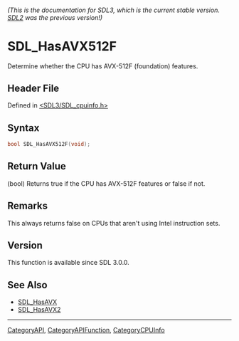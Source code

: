 ###### (This is the documentation for SDL3, which is the current stable version. [SDL2](https://wiki.libsdl.org/SDL2/) was the previous version!)
# SDL_HasAVX512F

Determine whether the CPU has AVX-512F (foundation) features.

## Header File

Defined in [<SDL3/SDL_cpuinfo.h>](https://github.com/libsdl-org/SDL/blob/main/include/SDL3/SDL_cpuinfo.h)

## Syntax

```c
bool SDL_HasAVX512F(void);
```

## Return Value

(bool) Returns true if the CPU has AVX-512F features or false if not.

## Remarks

This always returns false on CPUs that aren't using Intel instruction sets.

## Version

This function is available since SDL 3.0.0.

## See Also

- [SDL_HasAVX](SDL_HasAVX)
- [SDL_HasAVX2](SDL_HasAVX2)

----
[CategoryAPI](CategoryAPI), [CategoryAPIFunction](CategoryAPIFunction), [CategoryCPUInfo](CategoryCPUInfo)

